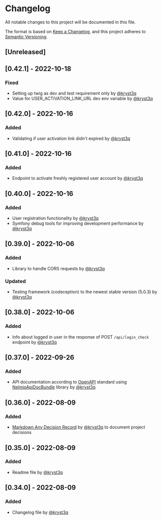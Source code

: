 # Changelog
All notable changes to this project will be documented in this file.

The format is based on [Keep a Changelog](https://keepachangelog.com/en/1.0.0/),
and this project adheres to [Semantic Versioning](https://semver.org/spec/v2.0.0.html).

## [Unreleased]

## [0.42.1] - 2022-10-18
### Fixed
- Setting up twig as dev and test requirement only by [@kryst3q](https://github.com/kryst3q)
- Value for USER_ACTIVATION_LINK_URL dev env variable by [@kryst3q](https://github.com/kryst3q)

## [0.42.0] - 2022-10-16
### Added
- Validating if user activation link didn't expired by [@kryst3q](https://github.com/kryst3q)

## [0.41.0] - 2022-10-16
### Added
- Endpoint to activate freshly registered user account by [@kryst3q](https://github.com/kryst3q)

## [0.40.0] - 2022-10-16
### Added
- User registration functionality by [@kryst3q](https://github.com/kryst3q)
- Symfony debug tools for improving development performance by [@kryst3q](https://github.com/kryst3q)

## [0.39.0] - 2022-10-06
### Added
- Library to handle CORS requests by [@kryst3q](https://github.com/kryst3q)
### Updated
- Testing framework (codeception) to the newest stable version (5.0.3) by [@kryst3q](https://github.com/kryst3q)

## [0.38.0] - 2022-10-06
### Added
- Info about logged in user in the response of POST `/api/login_check` endpoint by [@kryst3q](https://github.com/kryst3q)

## [0.37.0] - 2022-09-26
### Added
- API documentation according to [OpenAPI](https://swagger.io/docs/specification/about/) standard using [NelmioApiDocBundle](https://github.com/nelmio/NelmioApiDocBundle) library by [@kryst3q](https://github.com/kryst3q)

## [0.36.0] - 2022-08-09
### Added
- [Markdown Any Decision Record](https://adr.github.io/madr/) by [@kryst3q](https://github.com/kryst3q) to document project decisions

## [0.35.0] - 2022-08-09
### Added 
- Readme file by [@kryst3q](https://github.com/kryst3q)

## [0.34.0] - 2022-08-09
### Added
- Changelog file by [@kryst3q](https://github.com/kryst3q)
